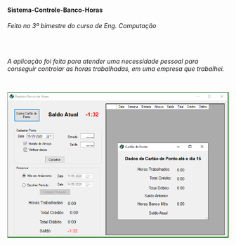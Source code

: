 <h4> Sistema-Controle-Banco-Horas <h4>
<h6>Feito no 3º bimestre do curso de Eng. Computação<h6> <br><p>
A aplicação foi feita para atender uma necessidade pessoal para conseguir controlar as horas trabalhadas, em uma empresa que trabalhei.</p>
<br>
<p align="center">
  <img src=https://github.com/AldaniloSilva/Sistema-Controle-Banco-Horas/blob/master/Imagem_Projeto.PNG width="700" title="hover text">
  </p>

